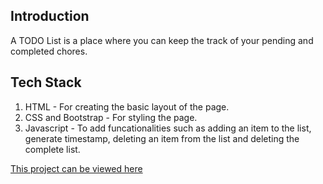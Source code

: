 ## Introduction
A TODO List is a place where you can keep the track of your pending and completed chores.

## Tech Stack 
1. HTML - For creating the basic layout of the page.
2. CSS and Bootstrap - For styling the page.
3. Javascript - To add funcationalities such as adding an item to the list, generate timestamp, deleting an item from the list and deleting the complete list.

[This project can be viewed here](https://todo-list-krits.netlify.app/)